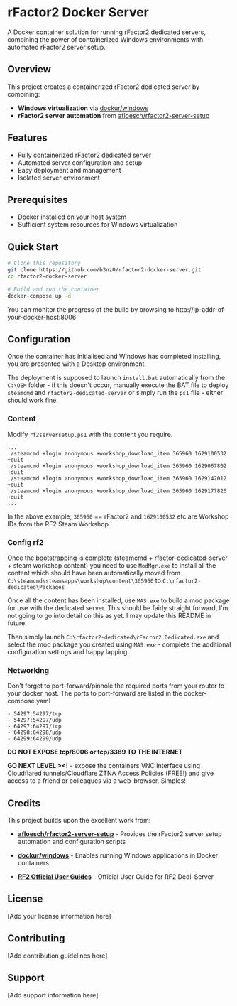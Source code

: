 # rFactor2 Docker Server

A Docker container solution for running rFactor2 dedicated servers, combining the power of containerized Windows environments with automated rFactor2 server setup.

## Overview

This project creates a containerized rFactor2 dedicated server by combining:
- **Windows virtualization** via [dockur/windows](https://github.com/dockur/windows)
- **rFactor2 server automation** from [afloesch/rfactor2-server-setup](https://github.com/afloesch/rfactor2-server-setup)

## Features

- Fully containerized rFactor2 dedicated server
- Automated server configuration and setup
- Easy deployment and management
- Isolated server environment

## Prerequisites

- Docker installed on your host system
- Sufficient system resources for Windows virtualization

## Quick Start

```bash
# Clone this repository
git clone https://github.com/b3nz0/rfactor2-docker-server.git
cd rfactor2-docker-server

# Build and run the container
docker-compose up -d
```

You can monitor the progress of the build by browsing to http://ip-addr-of-your-docker-host:8006

## Configuration

Once the container has initialised and Windows has completed installing, you are presented with a Desktop environment.

The deployment is supposed to launch `install.bat` automatically from the `C:\OEM` folder - if this doesn't occur, manually execute the BAT file to deploy `steamcmd` and `rfactor2-dedicated-server` or simply run the `ps1` file - either should work fine.

### Content

Modify `rf2serversetup.ps1` with the content you require.

```
...
./steamcmd +login anonymous +workshop_download_item 365960 1629100532 +quit
./steamcmd +login anonymous +workshop_download_item 365960 1629067802 +quit
./steamcmd +login anonymous +workshop_download_item 365960 1629142012 +quit
./steamcmd +login anonymous +workshop_download_item 365960 1629177826 +quit
...
```

In the above example, `365960` == rFactor2 and `1629100532` etc are Workshop IDs from the RF2 Steam Workshop

### Config rf2

Once the bootstrapping is complete (steamcmd + rfactor-dedicated-server + steam workshop content) you need to use `ModMgr.exe` to install all the content which should have been automatically moved from `C:\steamcmd\steamsapps\workshop\content\365960` to `C:\rfactor2-dedicated\Packages`

Once all the content has been installed, use `MAS.exe` to build a mod package for use with the dedicated server. This should be fairly straight forward, I'm not going to go into detail on this as yet. I may update this README in future.

Then simply launch `C:\rfactor2-dedicated\rFacror2 Dedicated.exe` and select the mod package you created using `MAS.exe` - complete the additional configuration settings and happy lapping.

### Networking

Don't forget to port-forward/pinhole the required ports from your router to your docker host. The ports to port-forward are listed in the docker-compose.yaml

```
- 54297:54297/tcp
- 54297:54297/udp
- 64297:64297/tcp
- 64298:64298/udp
- 64299:64299/udp
```
**DO NOT EXPOSE tcp/8006 or tcp/3389 TO THE INTERNET**

**GO NEXT LEVEL ><!** - expose the containers VNC interface using Cloudflared tunnels/Cloudflare ZTNA Access Policies (FREE!) and give access to a friend or colleagues via a web-browser. Simples!

## Credits

This project builds upon the excellent work from:

- **[afloesch/rfactor2-server-setup](https://github.com/afloesch/rfactor2-server-setup)** - Provides the rFactor2 server setup automation and configuration scripts
- **[dockur/windows](https://github.com/dockur/windows)** - Enables running Windows applications in Docker containers

- **[RF2 Official User Guides](https://docs.studio-397.com/display/UG/Setting+up+a+Dedicated+Server)** - Official User Guide for RF2 Dedi-Server

## License

[Add your license information here]

## Contributing

[Add contribution guidelines here]

## Support

[Add support information here]